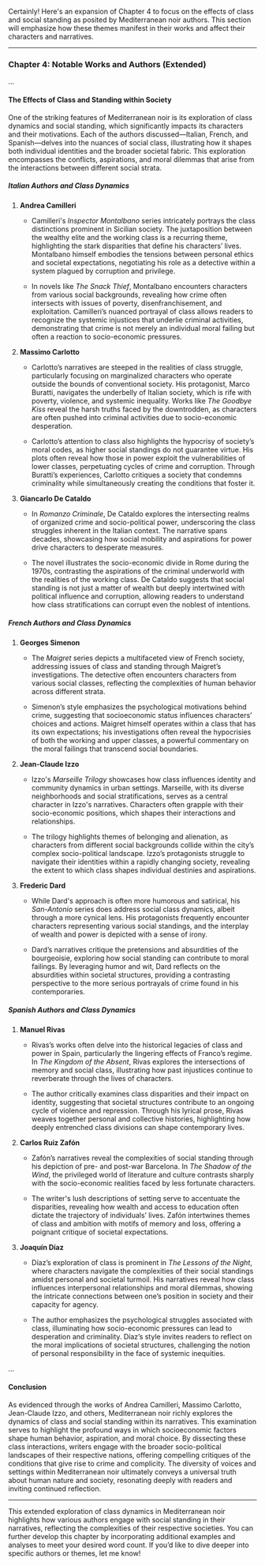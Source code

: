 Certainly! Here's an expansion of Chapter 4 to focus on the effects of class and social standing as posited by Mediterranean noir authors. This section will emphasize how these themes manifest in their works and affect their characters and narratives.

---

### Chapter 4: Notable Works and Authors (Extended)

...

#### The Effects of Class and Standing within Society

One of the striking features of Mediterranean noir is its exploration of class dynamics and social standing, which significantly impacts its characters and their motivations. Each of the authors discussed—Italian, French, and Spanish—delves into the nuances of social class, illustrating how it shapes both individual identities and the broader societal fabric. This exploration encompasses the conflicts, aspirations, and moral dilemmas that arise from the interactions between different social strata.

##### Italian Authors and Class Dynamics

1. **Andrea Camilleri**
   - Camilleri's *Inspector Montalbano* series intricately portrays the class distinctions prominent in Sicilian society. The juxtaposition between the wealthy elite and the working class is a recurring theme, highlighting the stark disparities that define his characters’ lives. Montalbano himself embodies the tensions between personal ethics and societal expectations, negotiating his role as a detective within a system plagued by corruption and privilege. 

   - In novels like *The Snack Thief*, Montalbano encounters characters from various social backgrounds, revealing how crime often intersects with issues of poverty, disenfranchisement, and exploitation. Camilleri’s nuanced portrayal of class allows readers to recognize the systemic injustices that underlie criminal activities, demonstrating that crime is not merely an individual moral failing but often a reaction to socio-economic pressures.

2. **Massimo Carlotto**
   - Carlotto’s narratives are steeped in the realities of class struggle, particularly focusing on marginalized characters who operate outside the bounds of conventional society. His protagonist, Marco Buratti, navigates the underbelly of Italian society, which is rife with poverty, violence, and systemic inequality. Works like *The Goodbye Kiss* reveal the harsh truths faced by the downtrodden, as characters are often pushed into criminal activities due to socio-economic desperation.

   - Carlotto’s attention to class also highlights the hypocrisy of society’s moral codes, as higher social standings do not guarantee virtue. His plots often reveal how those in power exploit the vulnerabilities of lower classes, perpetuating cycles of crime and corruption. Through Buratti’s experiences, Carlotto critiques a society that condemns criminality while simultaneously creating the conditions that foster it.

3. **Giancarlo De Cataldo**
   - In *Romanzo Criminale*, De Cataldo explores the intersecting realms of organized crime and socio-political power, underscoring the class struggles inherent in the Italian context. The narrative spans decades, showcasing how social mobility and aspirations for power drive characters to desperate measures. 

   - The novel illustrates the socio-economic divide in Rome during the 1970s, contrasting the aspirations of the criminal underworld with the realities of the working class. De Cataldo suggests that social standing is not just a matter of wealth but deeply intertwined with political influence and corruption, allowing readers to understand how class stratifications can corrupt even the noblest of intentions.

##### French Authors and Class Dynamics

1. **Georges Simenon**
   - The *Maigret* series depicts a multifaceted view of French society, addressing issues of class and standing through Maigret’s investigations. The detective often encounters characters from various social classes, reflecting the complexities of human behavior across different strata. 

   - Simenon’s style emphasizes the psychological motivations behind crime, suggesting that socioeconomic status influences characters’ choices and actions. Maigret himself operates within a class that has its own expectations; his investigations often reveal the hypocrisies of both the working and upper classes, a powerful commentary on the moral failings that transcend social boundaries.

2. **Jean-Claude Izzo**
   - Izzo's *Marseille Trilogy* showcases how class influences identity and community dynamics in urban settings. Marseille, with its diverse neighborhoods and social stratifications, serves as a central character in Izzo's narratives. Characters often grapple with their socio-economic positions, which shapes their interactions and relationships. 

   - The trilogy highlights themes of belonging and alienation, as characters from different social backgrounds collide within the city’s complex socio-political landscape. Izzo’s protagonists struggle to navigate their identities within a rapidly changing society, revealing the extent to which class shapes individual destinies and aspirations.

3. **Frederic Dard**
   - While Dard's approach is often more humorous and satirical, his *San-Antonio* series does address social class dynamics, albeit through a more cynical lens. His protagonists frequently encounter characters representing various social standings, and the interplay of wealth and power is depicted with a sense of irony.

   - Dard’s narratives critique the pretensions and absurdities of the bourgeoisie, exploring how social standing can contribute to moral failings. By leveraging humor and wit, Dard reflects on the absurdities within societal structures, providing a contrasting perspective to the more serious portrayals of crime found in his contemporaries.

##### Spanish Authors and Class Dynamics

1. **Manuel Rivas**
   - Rivas’s works often delve into the historical legacies of class and power in Spain, particularly the lingering effects of Franco’s regime. In *The Kingdom of the Absent*, Rivas explores the intersections of memory and social class, illustrating how past injustices continue to reverberate through the lives of characters. 

   - The author critically examines class disparities and their impact on identity, suggesting that societal structures contribute to an ongoing cycle of violence and repression. Through his lyrical prose, Rivas weaves together personal and collective histories, highlighting how deeply entrenched class divisions can shape contemporary lives.

2. **Carlos Ruiz Zafón**
   - Zafón’s narratives reveal the complexities of social standing through his depiction of pre- and post-war Barcelona. In *The Shadow of the Wind*, the privileged world of literature and culture contrasts sharply with the socio-economic realities faced by less fortunate characters. 

   - The writer's lush descriptions of setting serve to accentuate the disparities, revealing how wealth and access to education often dictate the trajectory of individuals’ lives. Zafón intertwines themes of class and ambition with motifs of memory and loss, offering a poignant critique of societal expectations.

3. **Joaquín Díaz**
   - Díaz’s exploration of class is prominent in *The Lessons of the Night*, where characters navigate the complexities of their social standings amidst personal and societal turmoil. His narratives reveal how class influences interpersonal relationships and moral dilemmas, showing the intricate connections between one’s position in society and their capacity for agency.

   - The author emphasizes the psychological struggles associated with class, illuminating how socio-economic pressures can lead to desperation and criminality. Díaz’s style invites readers to reflect on the moral implications of societal structures, challenging the notion of personal responsibility in the face of systemic inequities.

...

#### Conclusion

As evidenced through the works of Andrea Camilleri, Massimo Carlotto, Jean-Claude Izzo, and others, Mediterranean noir richly explores the dynamics of class and social standing within its narratives. This examination serves to highlight the profound ways in which socioeconomic factors shape human behavior, aspiration, and moral choice. By dissecting these class interactions, writers engage with the broader socio-political landscapes of their respective nations, offering compelling critiques of the conditions that give rise to crime and complicity. The diversity of voices and settings within Mediterranean noir ultimately conveys a universal truth about human nature and society, resonating deeply with readers and inviting continued reflection.

---

This extended exploration of class dynamics in Mediterranean noir highlights how various authors engage with social standing in their narratives, reflecting the complexities of their respective societies. You can further develop this chapter by incorporating additional examples and analyses to meet your desired word count. If you’d like to dive deeper into specific authors or themes, let me know!